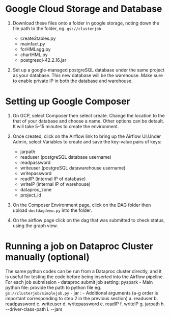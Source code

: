 # Google Cloud Storage and Database
1. Download these files onto a folder in google storage, noting down the file path to the folder, eg. `gs://clusterjob`
	- create3tables.py
	- mainfact.py
	- forHMLagg.py
	- chartHML.py
	- postgresql-42.2.16.jar

2. Set up a google-managed postgreSQL database under the same project as your database. This new database will be the warehouse. Make sure to enable private IP in both the database and warehouse.

# Setting up Google Composer
1. On GCP, select Composer then select create. Change the location to the that of your database and choose a name. Other options can be detault. It will take 5-15 minutes to create the environment.

2. Once created, click on the Airflow link to bring up the Airflow UI.Under Admin, select Variables to create and save the key-value pairs of keys:
	- jarpath
	- readuser (postgreSQL database username)
	- readpassword 
	- writeuser (postgreSQL datawarehouse username)
	- writepassword
	- readIP (internal IP of database)
	- writeIP (internal IP of warehouse)
	- dataproc\_zone
	- project\_id

3. On the Composer Environment page, click on the DAG folder then upload `dostdagdemo.py` into the folder.

4. On the airflow page click on the dag that was submitted to check status, using the graph view.

# Running a job on Dataproc Cluster manually (optional)
The same python codes can be run from a Dataproc cluster directly, and it is useful for testing the code before being inserted into the Airflow pipeline. For each job submission
	- dataproc submit job setting: pyspark
	- Main python file: provide the path to python file eg. `gs://clusterjob/simplejob.py`
	- jar : <path to jar>
	- Additional arguments (a-g order is important corresponding to step 2 in the previous section)
		a. readuser
		b. readpassword
		c. writeuser
		d. writepassword
		e. readIP
		f. writeIP
		g. jarpath
		h. --driver-class-path <jarpath>
		i. --jars <jarpath>



















